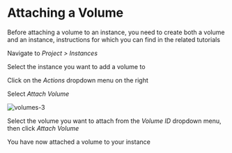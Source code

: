 # Attaching a Volume

Before attaching a volume to an instance, you need to create both a volume and an instance, instructions for which you can find in the related tutorials

Navigate to *Project > Instances*

Select the instance you want to add a volume to

Click on the *Actions* dropdown menu on the right

Select *Attach Volume*

![volumes-3](../images/volumes-3.png)

Select the volume you want to attach from the *Volume ID* dropdown menu, then click *Attach Volume*

You have now attached a volume to your instance
